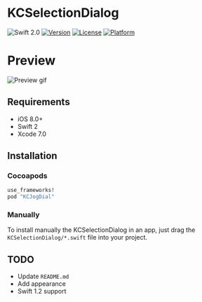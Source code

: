 # KCSelectionDialog
![Swift 2.0](https://img.shields.io/badge/Swift-2.0-orange.svg)
[![Version](https://img.shields.io/cocoapods/v/KCSelectionDialog.svg?style=flat)](http://cocoapods.org/pods/kcselectiondialog)
[![License](https://img.shields.io/cocoapods/l/KCSelectionDialog.svg?style=flat)](http://cocoapods.org/pods/kcselectiondialog)
[![Platform](https://img.shields.io/cocoapods/p/KCSelectionDialog.svg?style=flat)](http://cocoapods.org/pods/kcselectiondialog)

# Preview
<img src="https://github.com/kciter/KCSelectionDialog/raw/master/Images/preview.gif" alt="Preview gif">

## Requirements
* iOS 8.0+
* Swift 2
* Xcode 7.0
 
## Installation

### Cocoapods
```ruby
use_frameworks!
pod "KCJogDial"
```
### Manually
To install manually the KCSelectionDialog in an app, just drag the `KCSelectionDialog/*.swift` file into your project.

## TODO
* Update `README.md`
* Add appearance
* Swift 1.2 support
